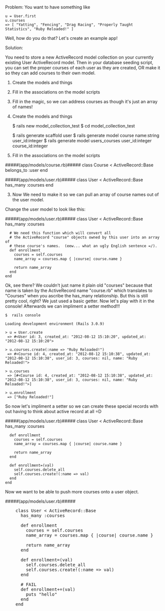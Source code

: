 
Problem:  You want to have something like


    u = User.first
    u.courses
    => [ "Yatting", "Fencing", "Drag Racing", "Properly Taught Statistics", "Ruby Reloaded!" ]


Well, how do you do that?  Let's create an example app!


Solution:

You need to store a new ActiveRecord model collection on your currently existing User ActiveRecord model.  Then in your database seeding script, you can set the proper courses of each user as they are created, OR make it so they can add courses to their own model.  

1)  Create the models and things
2)  Fill in the associations on the model scripts
3)  Fill in the magic, so we can address courses as though it's just an array of names!


1)  Create the models and things


    $  rails new model_collection_test
    $  cd model_collection_test

    $  rails generate scaffold user
    $  rails generate model course name:string user_id:integer
    $  rails generate model users_courses user_id:integer course_id:integer




2)  Fill in the associations on the model scripts

#####(app/models/course.rb)#####
    class Course < ActiveRecord::Base
      belongs_to :user
    end


#####(app/models/user.rb)#####
    class User < ActiveRecord::Base
      has_many :courses
    end



3)  Now We need to make it so we can pull an array of course names out of the user model.  

Change the user model to look like this:

#####(app/models/user.rb)#####
    class User < ActiveRecord::Base
      has_many :courses
      
      # We need this function which will convert all 
      # the ActiveRecord "course" objects owned by this user into an array of 
      # these course's names.  (eew... what an ugly English sentence =/).  
      def enrollment
        courses = self.courses
        name_array = courses.map { |course| course.name }
        
        return name_array
      end
    end


Ok, see there?  We couldn't just name it plain old "courses" because that name is taken by the ActiveRecord name "course.rb" which translates to "Courses" when you ascribe the has_many relationship.  But this is still pretty cool, right?  We just used a basic getter.  Now let's play with it in the console!  Afterwards we can impliment a setter method!!!


    $  rails console

    Loading development environment (Rails 3.0.9)

    > u = User.create
     => #<User id: 3, created_at: "2012-08-12 15:10:20", updated_at: "2012-08-12 15:10:20">

    > u.courses.create(:name => "Ruby Reloaded!")
     => #<Course id: 4, created_at: "2012-08-12 15:10:38", updated_at: "2012-08-12 15:10:38", user_id: 3, courses: nil, name: "Ruby Reloaded!">

    > u.courses
     => [#<Course id: 4, created_at: "2012-08-12 15:10:38", updated_at: "2012-08-12 15:10:38", user_id: 3, courses: nil, name: "Ruby Reloaded!">]

    > u.enrollment
     => ["Ruby Reloaded!"]




So now let's impliment a setter so we can create these special records with out having to think about active record at all =D

#####(app/models/user.rb)#####
    class User < ActiveRecord::Base
      has_many :courses
      
      def enrollment
        courses = self.courses
        name_array = courses.map { |course| course.name }
        
        return name_array
      end
      
      def enrollment=(val)
        self.courses.delete_all
        self.courses.create!(:name => val)
      end
    end




Now we want to be able to push more courses onto a user object.  

#####(app/models/user.rb)#####
<pre>
    class User < ActiveRecord::Base
      has_many :courses
      
      def enrollment
        courses = self.courses
        name_array = courses.map { |course| course.name }
        
        return name_array
      end
      
      def enrollment=(val)
        self.courses.delete_all
        self.courses.create!(:name => val)
      end
      
      # FAIL
      def enrollment+=(val)
        puts "hello"
      end
    end
</pre>

